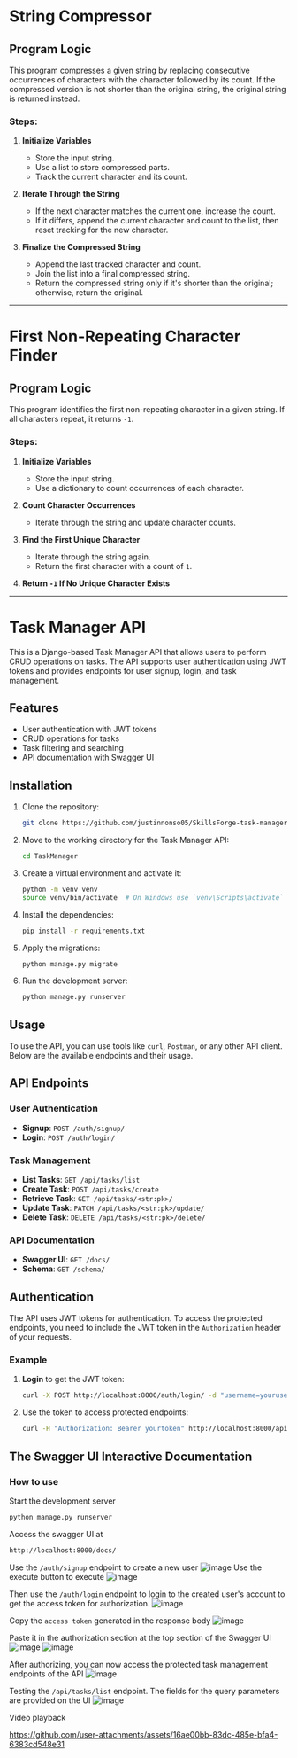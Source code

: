 # String Compressor

## Program Logic

This program compresses a given string by replacing consecutive occurrences of characters with the character followed by its count. If the compressed version is not shorter than the original string, the original string is returned instead.

### Steps:
1. **Initialize Variables**  
   - Store the input string.  
   - Use a list to store compressed parts.  
   - Track the current character and its count.

2. **Iterate Through the String**  
   - If the next character matches the current one, increase the count.  
   - If it differs, append the current character and count to the list, then reset tracking for the new character.

3. **Finalize the Compressed String**  
   - Append the last tracked character and count.  
   - Join the list into a final compressed string.  
   - Return the compressed string only if it's shorter than the original; otherwise, return the original.

***
# First Non-Repeating Character Finder

## Program Logic

This program identifies the first non-repeating character in a given string. If all characters repeat, it returns `-1`.

### Steps:
1. **Initialize Variables**  
   - Store the input string.  
   - Use a dictionary to count occurrences of each character.

2. **Count Character Occurrences**  
   - Iterate through the string and update character counts.

3. **Find the First Unique Character**  
   - Iterate through the string again.  
   - Return the first character with a count of `1`.

4. **Return `-1` If No Unique Character Exists**  

---

# Task Manager API

This is a Django-based Task Manager API that allows users to perform CRUD operations on tasks. The API supports user authentication using JWT tokens and provides endpoints for user signup, login, and task management.


## Features

- User authentication with JWT tokens
- CRUD operations for tasks
- Task filtering and searching
- API documentation with Swagger UI

## Installation

1. Clone the repository:

    ```sh
    git clone https://github.com/justinnonso05/SkillsForge-task-manager-api
    ```
2. Move to the working directory for the Task Manager API:

    ```sh
    cd TaskManager
    ```

3. Create a virtual environment and activate it:

    ```sh
    python -m venv venv
    source venv/bin/activate  # On Windows use `venv\Scripts\activate`
    ```

4. Install the dependencies:

    ```sh
    pip install -r requirements.txt
    ```

5. Apply the migrations:

    ```sh
    python manage.py migrate
    ```

6. Run the development server:

    ```sh
    python manage.py runserver
    ```

## Usage

To use the API, you can use tools like `curl`, `Postman`, or any other API client. Below are the available endpoints and their usage.

## API Endpoints

### User Authentication

- **Signup**: `POST /auth/signup/`
- **Login**: `POST /auth/login/`

### Task Management

- **List Tasks**: `GET /api/tasks/list`
- **Create Task**: `POST /api/tasks/create`
- **Retrieve Task**: `GET /api/tasks/<str:pk>/`
- **Update Task**: `PATCH /api/tasks/<str:pk>/update/`
- **Delete Task**: `DELETE /api/tasks/<str:pk>/delete/`

### API Documentation

- **Swagger UI**: `GET /docs/`
- **Schema**: `GET /schema/`

## Authentication

The API uses JWT tokens for authentication. To access the protected endpoints, you need to include the JWT token in the `Authorization` header of your requests.

### Example

1. **Login** to get the JWT token:

    ```sh
    curl -X POST http://localhost:8000/auth/login/ -d "username=yourusername&password=yourpassword"
    ```

2. Use the token to access protected endpoints:

    ```sh
    curl -H "Authorization: Bearer yourtoken" http://localhost:8000/api/tasks/list
    ```



   
## The Swagger UI Interactive Documentation
### How to use
Start the development server
 ```sh
python manage.py runserver
```

Access the swagger UI at
 ```sh
http://localhost:8000/docs/
```

Use the ```/auth/signup``` endpoint to create a new user
![image](https://github.com/user-attachments/assets/abf60d65-0a48-450e-af3e-ec10a3c3537e)
Use the execute button to execute 
![image](https://github.com/user-attachments/assets/77d47d2e-7d84-4ae1-8275-0c86e999d0c0)

Then use the ```/auth/login``` endpoint to login to the created user's account to get the access token for authorization.
![image](https://github.com/user-attachments/assets/b438a68a-2003-4669-b277-7fb450359c02)

Copy the ```access token``` generated in the response body
![image](https://github.com/user-attachments/assets/97f2d756-4669-4d40-be29-1eb8382a6544)

Paste it in the authorization section at the top section of the Swagger UI
![image](https://github.com/user-attachments/assets/71ab9d39-5347-49ae-8073-e9776f028e91)
![image](https://github.com/user-attachments/assets/94387731-53fc-4168-991d-501caa21d3ce)


After authorizing, you can now access the protected task management endpoints of the API 
![image](https://github.com/user-attachments/assets/83f5c140-f2ec-4561-af77-151de4279959)

Testing the ```/api/tasks/list``` endpoint. The fields for the query parameters are provided on the UI
![image](https://github.com/user-attachments/assets/0edb944c-470f-4c3c-b681-53ffac79558a)

Video playback

https://github.com/user-attachments/assets/16ae00bb-83dc-485e-bfa4-6383cd548e31


